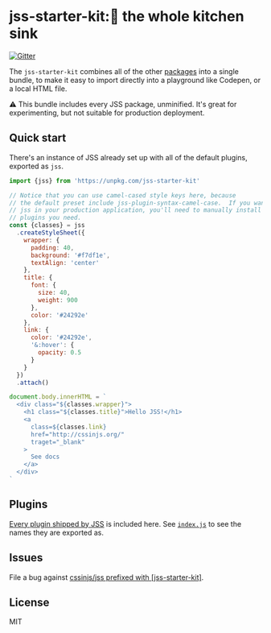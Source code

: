 # jss-starter-kit:🚰 the whole kitchen sink

[![Gitter](https://badges.gitter.im/JoinChat.svg)](https://gitter.im/cssinjs/lobby)

The `jss-starter-kit` combines all of the other [packages](https://github.com/cssinjs/jss/tree/master/packages) into a single bundle, to make it easy to import directly into a playground like Codepen, or a local HTML file.

:warning: This bundle includes every JSS package, unminified. It's great for experimenting, but not suitable for production deployment.

## Quick start

There's an instance of JSS already set up with all of the default plugins, exported as `jss`.

```javascript
import {jss} from 'https://unpkg.com/jss-starter-kit'

// Notice that you can use camel-cased style keys here, because
// the default preset include jss-plugin-syntax-camel-case.  If you want to use
// jss in your production application, you'll need to manually install the
// plugins you need.
const {classes} = jss
  .createStyleSheet({
    wrapper: {
      padding: 40,
      background: '#f7df1e',
      textAlign: 'center'
    },
    title: {
      font: {
        size: 40,
        weight: 900
      },
      color: '#24292e'
    },
    link: {
      color: '#24292e',
      '&:hover': {
        opacity: 0.5
      }
    }
  })
  .attach()

document.body.innerHTML = `
  <div class="${classes.wrapper}">
    <h1 class="${classes.title}">Hello JSS!</h1>
    <a
      class=${classes.link}
      href="http://cssinjs.org/"
      traget="_blank"
    >
      See docs
    </a>
  </div>
`
```

## Plugins

[Every plugin shipped by JSS](https://github.com/cssinjs/jss/tree/master/packages) is included here. See [`index.js`](https://github.com/cssinjs/jss/blob/master/packages/jss-starter-kit/src/index.js) to see the names they are exported as.

## Issues

File a bug against [cssinjs/jss prefixed with \[jss-starter-kit\]](https://github.com/cssinjs/jss/issues/new?title=[jss-starter-kit]%20).

## License

MIT
